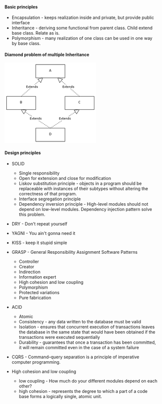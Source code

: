 #### Basic principles
- Encapsulation - keeps realization inside and private, but provide public interface
- Inheritance - deriving some functional from parent class. Child extend base class. Relate as is.
- Polymorphism - many realization of one class can be used in one way by base class.

#### Diamond problem of multiple Inheritance
![](diamond.png)

#### Design principles
- SOLID
	- Single responsibility
	- Open for extension and close for modification
	- Liskov substitution principle - objects in a program should be replaceable with instances of their subtypes without altering the correctness of that program.
	- Interface segregation principle
	- Dependency inversion principle - High-level modules should not depend on low-level modules. Dependency injection pattern solve this problem.

- DRY - Don't repeat yourself
- YAGNI - You ain't gonna need it
- KISS - keep it stupid simple
- GRASP - General Responsibility Assignment Software Patterns
	- Controller
	- Creator
	- Indirection
	- Information expert
	- High cohesion and low coupling
	- Polymorphism
	- Protected variations
	- Pure fabrication

- ACID
	- Atomic
	- Consistency - any data written to the database must be valid
	- Isolation - ensures that concurrent execution of transactions leaves the database in the same state that would have been obtained if the transactions were executed sequentially
	- Durability - guarantees that once a transaction has been committed, it will remain committed even in the case of a system failure
- CQRS - Command–query separation is a principle of imperative computer programming.

- High cohesion and low coupling
  - low coupling - How much do your different modules depend on each other?
  - high cohesion - represents the degree to which a part of a code base forms a logically single, atomic unit.
